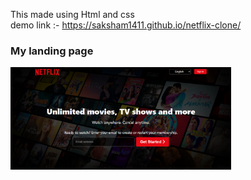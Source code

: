 This made using Html and css<br>
demo link :-  https://saksham1411.github.io/netflix-clone/

<h3>My landing page</h3>
<img src="./assests/landing-page.png" width="70%"height="70%">